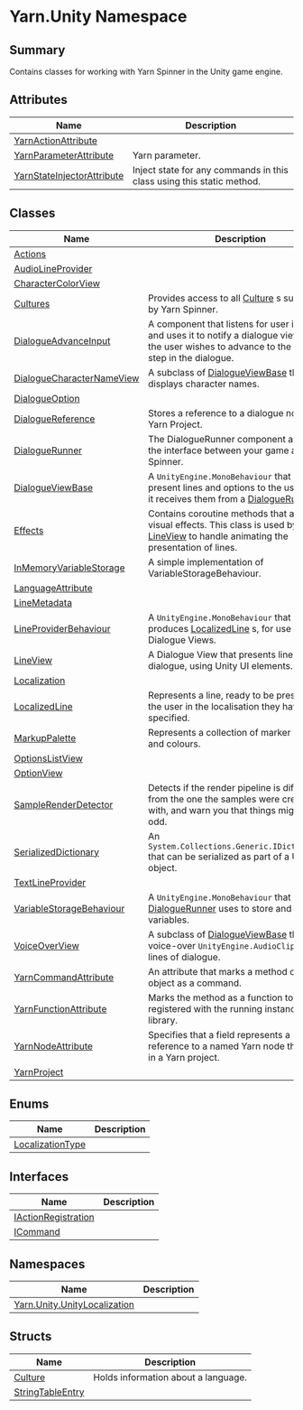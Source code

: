 # Yarn.Unity Namespace

## Summary

Contains classes for working with Yarn Spinner in the Unity game engine.

## Attributes

| Name                                                                 | Description                                                           |
| -------------------------------------------------------------------- | --------------------------------------------------------------------- |
| [YarnActionAttribute](yarn.unity.yarnactionattribute/)               |                                                                       |
| [YarnParameterAttribute](yarn.unity.yarnparameterattribute/)         | Yarn parameter.                                                       |
| [YarnStateInjectorAttribute](yarn.unity.yarnstateinjectorattribute/) | Inject state for any commands in this class using this static method. |

## Classes

| Name                                                               | Description                                                                                                                                                 |
| ------------------------------------------------------------------ | ----------------------------------------------------------------------------------------------------------------------------------------------------------- |
| [Actions](yarn.unity.actions/)                                     |                                                                                                                                                             |
| [AudioLineProvider](yarn.unity.audiolineprovider/)                 |                                                                                                                                                             |
| [CharacterColorView](yarn.unity.charactercolorview/)               |                                                                                                                                                             |
| [Cultures](yarn.unity.cultures/)                                   | Provides access to all [Culture](yarn.unity.culture/) s supported by Yarn Spinner.                                                                          |
| [DialogueAdvanceInput](yarn.unity.dialogueadvanceinput/)           | A component that listens for user input, and uses it to notify a dialogue view that the user wishes to advance to the next step in the dialogue.            |
| [DialogueCharacterNameView](yarn.unity.dialoguecharacternameview/) | A subclass of [DialogueViewBase](yarn.unity.dialogueviewbase/) that displays character names.                                                               |
| [DialogueOption](yarn.unity.dialogueoption/)                       |                                                                                                                                                             |
| [DialogueReference](yarn.unity.dialoguereference/)                 | Stores a reference to a dialogue node in a Yarn Project.                                                                                                    |
| [DialogueRunner](yarn.unity.dialoguerunner/)                       | The DialogueRunner component acts as the interface between your game and Yarn Spinner.                                                                      |
| [DialogueViewBase](yarn.unity.dialogueviewbase/)                   | A `UnityEngine.MonoBehaviour` that can present lines and options to the user, when it receives them from a [DialogueRunner](yarn.unity.dialoguerunner/) .   |
| [Effects](yarn.unity.effects/)                                     | Contains coroutine methods that apply visual effects. This class is used by [LineView](yarn.unity.lineview/) to handle animating the presentation of lines. |
| [InMemoryVariableStorage](yarn.unity.inmemoryvariablestorage/)     | A simple implementation of VariableStorageBehaviour.                                                                                                        |
| [LanguageAttribute](yarn.unity.languageattribute.md)               |                                                                                                                                                             |
| [LineMetadata](yarn.unity.linemetadata/)                           |                                                                                                                                                             |
| [LineProviderBehaviour](yarn.unity.lineproviderbehaviour/)         | A `UnityEngine.MonoBehaviour` that produces [LocalizedLine](yarn.unity.localizedline/) s, for use in Dialogue Views.                                        |
| [LineView](yarn.unity.lineview/)                                   | A Dialogue View that presents lines of dialogue, using Unity UI elements.                                                                                   |
| [Localization](yarn.unity.localization/)                           |                                                                                                                                                             |
| [LocalizedLine](yarn.unity.localizedline/)                         | Represents a line, ready to be presented to the user in the localisation they have specified.                                                               |
| [MarkupPalette](yarn.unity.markuppalette/)                         | Represents a collection of marker names and colours.                                                                                                        |
| [OptionsListView](yarn.unity.optionslistview/)                     |                                                                                                                                                             |
| [OptionView](yarn.unity.optionview/)                               |                                                                                                                                                             |
| [SampleRenderDetector](yarn.unity.samplerenderdetector.md)         | Detects if the render pipeline is different from the one the samples were created with, and warn you that things might look odd.                            |
| [SerializedDictionary](yarn.unity.serializeddictionary/)           | An ``System.Collections.Generic.IDictionary`2`` that can be serialized as part of a Unity object.                                                           |
| [TextLineProvider](yarn.unity.textlineprovider/)                   |                                                                                                                                                             |
| [VariableStorageBehaviour](yarn.unity.variablestoragebehaviour/)   | A `UnityEngine.MonoBehaviour` that a [DialogueRunner](yarn.unity.dialoguerunner/) uses to store and retrieve variables.                                     |
| [VoiceOverView](yarn.unity.voiceoverview/)                         | A subclass of [DialogueViewBase](yarn.unity.dialogueviewbase/) that plays voice-over `UnityEngine.AudioClip` s for lines of dialogue.                       |
| [YarnCommandAttribute](yarn.unity.yarncommandattribute/)           | An attribute that marks a method on an object as a command.                                                                                                 |
| [YarnFunctionAttribute](yarn.unity.yarnfunctionattribute.md)       | Marks the method as a function to be registered with the running instance's library.                                                                        |
| [YarnNodeAttribute](yarn.unity.yarnnodeattribute/)                 | Specifies that a field represents a reference to a named Yarn node that exists in a Yarn project.                                                           |
| [YarnProject](yarn.unity.yarnproject/)                             |                                                                                                                                                             |

## Enums

| Name                                             | Description |
| ------------------------------------------------ | ----------- |
| [LocalizationType](yarn.unity.localizationtype/) |             |

## Interfaces

| Name                                                   | Description |
| ------------------------------------------------------ | ----------- |
| [IActionRegistration](yarn.unity.iactionregistration/) |             |
| [ICommand](yarn.unity.icommand/)                       |             |

## Namespaces

| Name                                                             | Description |
| ---------------------------------------------------------------- | ----------- |
| [Yarn.Unity.UnityLocalization](../yarn.unity.unitylocalization/) |             |

## Structs

| Name                                             | Description                         |
| ------------------------------------------------ | ----------------------------------- |
| [Culture](yarn.unity.culture/)                   | Holds information about a language. |
| [StringTableEntry](yarn.unity.stringtableentry/) |                                     |
